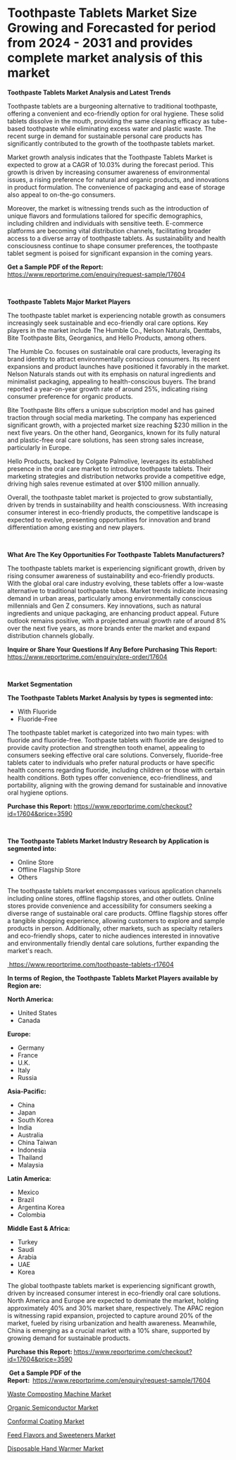 <p><h1>Toothpaste Tablets Market Size Growing and Forecasted for period from 2024 - 2031 and provides complete market analysis of this market</h1></p><p><strong>Toothpaste Tablets Market Analysis and Latest Trends</strong></p>
<p><p>Toothpaste tablets are a burgeoning alternative to traditional toothpaste, offering a convenient and eco-friendly option for oral hygiene. These solid tablets dissolve in the mouth, providing the same cleaning efficacy as tube-based toothpaste while eliminating excess water and plastic waste. The recent surge in demand for sustainable personal care products has significantly contributed to the growth of the toothpaste tablets market.</p><p>Market growth analysis indicates that the Toothpaste Tablets Market is expected to grow at a CAGR of 10.03% during the forecast period. This growth is driven by increasing consumer awareness of environmental issues, a rising preference for natural and organic products, and innovations in product formulation. The convenience of packaging and ease of storage also appeal to on-the-go consumers.</p><p>Moreover, the market is witnessing trends such as the introduction of unique flavors and formulations tailored for specific demographics, including children and individuals with sensitive teeth. E-commerce platforms are becoming vital distribution channels, facilitating broader access to a diverse array of toothpaste tablets. As sustainability and health consciousness continue to shape consumer preferences, the toothpaste tablet segment is poised for significant expansion in the coming years.</p></p>
<p><strong>Get a Sample PDF of the Report:&nbsp;</strong> <a href="https://www.reportprime.com/enquiry/request-sample/17604?utm_campaign=1144&utm_medium=2&utm_source=Github&utm_content=ia&utm_term=19112024&utm_id=toothpaste-tablets">https://www.reportprime.com/enquiry/request-sample/17604</a></p>
<p>&nbsp;</p>
<p><strong>Toothpaste Tablets Major Market Players</strong></p>
<p><p>The toothpaste tablet market is experiencing notable growth as consumers increasingly seek sustainable and eco-friendly oral care options. Key players in the market include The Humble Co., Nelson Naturals, Denttabs, Bite Toothpaste Bits, Georganics, and Hello Products, among others.</p><p>The Humble Co. focuses on sustainable oral care products, leveraging its brand identity to attract environmentally conscious consumers. Its recent expansions and product launches have positioned it favorably in the market. Nelson Naturals stands out with its emphasis on natural ingredients and minimalist packaging, appealing to health-conscious buyers. The brand reported a year-on-year growth rate of around 25%, indicating rising consumer preference for organic products.</p><p>Bite Toothpaste Bits offers a unique subscription model and has gained traction through social media marketing. The company has experienced significant growth, with a projected market size reaching $230 million in the next five years. On the other hand, Georganics, known for its fully natural and plastic-free oral care solutions, has seen strong sales increase, particularly in Europe.</p><p>Hello Products, backed by Colgate Palmolive, leverages its established presence in the oral care market to introduce toothpaste tablets. Their marketing strategies and distribution networks provide a competitive edge, driving high sales revenue estimated at over $100 million annually.</p><p>Overall, the toothpaste tablet market is projected to grow substantially, driven by trends in sustainability and health consciousness. With increasing consumer interest in eco-friendly products, the competitive landscape is expected to evolve, presenting opportunities for innovation and brand differentiation among existing and new players.</p></p>
<p>&nbsp;</p>
<p><strong>What Are The Key Opportunities For Toothpaste Tablets Manufacturers?</strong></p>
<p><p>The toothpaste tablets market is experiencing significant growth, driven by rising consumer awareness of sustainability and eco-friendly products. With the global oral care industry evolving, these tablets offer a low-waste alternative to traditional toothpaste tubes. Market trends indicate increasing demand in urban areas, particularly among environmentally conscious millennials and Gen Z consumers. Key innovations, such as natural ingredients and unique packaging, are enhancing product appeal. Future outlook remains positive, with a projected annual growth rate of around 8% over the next five years, as more brands enter the market and expand distribution channels globally.</p></p>
<p><strong>Inquire or Share Your Questions If Any Before Purchasing This Report:</strong> <a href="https://www.reportprime.com/enquiry/pre-order/17604?utm_campaign=1144&utm_medium=2&utm_source=Github&utm_content=ia&utm_term=19112024&utm_id=toothpaste-tablets">https://www.reportprime.com/enquiry/pre-order/17604</a></p>
<p>&nbsp;</p>
<p><strong>Market Segmentation</strong></p>
<p><strong>The Toothpaste Tablets Market Analysis by types is segmented into:</strong></p>
<p><ul><li>With Fluoride</li><li>Fluoride-Free</li></ul></p>
<p><p>The toothpaste tablet market is categorized into two main types: with fluoride and fluoride-free. Toothpaste tablets with fluoride are designed to provide cavity protection and strengthen tooth enamel, appealing to consumers seeking effective oral care solutions. Conversely, fluoride-free tablets cater to individuals who prefer natural products or have specific health concerns regarding fluoride, including children or those with certain health conditions. Both types offer convenience, eco-friendliness, and portability, aligning with the growing demand for sustainable and innovative oral hygiene options.</p></p>
<p><strong>Purchase this Report:&nbsp;</strong><a href="https://www.reportprime.com/checkout?id=17604&price=3590&utm_campaign=1144&utm_medium=2&utm_source=Github&utm_content=ia&utm_term=19112024&utm_id=toothpaste-tablets">https://www.reportprime.com/checkout?id=17604&price=3590</a></p>
<p>&nbsp;</p>
<p><strong>The Toothpaste Tablets Market Industry Research by Application is segmented into:</strong></p>
<p><ul><li>Online Store</li><li>Offline Flagship Store</li><li>Others</li></ul></p>
<p><p>The toothpaste tablets market encompasses various application channels including online stores, offline flagship stores, and other outlets. Online stores provide convenience and accessibility for consumers seeking a diverse range of sustainable oral care products. Offline flagship stores offer a tangible shopping experience, allowing customers to explore and sample products in person. Additionally, other markets, such as specialty retailers and eco-friendly shops, cater to niche audiences interested in innovative and environmentally friendly dental care solutions, further expanding the market's reach.</p></p>
<p><a href="https://www.reportprime.com/toothpaste-tablets-r17604?utm_campaign=1144&utm_medium=2&utm_source=Github&utm_content=ia&utm_term=19112024&utm_id=toothpaste-tablets">&nbsp;https://www.reportprime.com/toothpaste-tablets-r17604</a></p>
<p><strong>In terms of Region, the Toothpaste Tablets Market Players available by Region are:</strong></p>
<p>
    <p> <strong> North America: </strong>
        <ul>
            <li>United States</li>
            <li>Canada</li>
        </ul>
        </p> 
    <p> <strong> Europe: </strong>
        <ul>
            <li>Germany</li>
            <li>France</li>
            <li>U.K.</li>
            <li>Italy</li>
            <li>Russia</li>
        </ul>
        </p> 
    <p> <strong> Asia-Pacific: </strong>
        <ul>
            <li>China</li>
            <li>Japan</li>
            <li>South Korea</li>
            <li>India</li>
            <li>Australia</li>
            <li>China Taiwan</li>
            <li>Indonesia</li>
            <li>Thailand</li>
            <li>Malaysia</li>
        </ul>
        </p> 
    <p> <strong> Latin America: </strong>
        <ul>
            <li>Mexico</li>
            <li>Brazil</li>
            <li>Argentina Korea</li>
            <li>Colombia</li>
        </ul>
        </p> 
    <p> <strong> Middle East & Africa: </strong>
        <ul>
            <li>Turkey</li>
            <li>Saudi</li>
            <li>Arabia</li>
            <li>UAE</li>
            <li>Korea</li>
        </ul>
    </p>
    </p>
<p><p>The global toothpaste tablets market is experiencing significant growth, driven by increased consumer interest in eco-friendly oral care solutions. North America and Europe are expected to dominate the market, holding approximately 40% and 30% market share, respectively. The APAC region is witnessing rapid expansion, projected to capture around 20% of the market, fueled by rising urbanization and health awareness. Meanwhile, China is emerging as a crucial market with a 10% share, supported by growing demand for sustainable products.</p></p>
<p><strong>Purchase this Report: </strong><a href="https://www.reportprime.com/checkout?id=17604&price=3590&utm_campaign=1144&utm_medium=2&utm_source=Github&utm_content=ia&utm_term=19112024&utm_id=toothpaste-tablets">https://www.reportprime.com/checkout?id=17604&price=3590</a></p>
<p>&nbsp;<strong>Get a Sample PDF of the Report:&nbsp;&nbsp;</strong><a href="https://www.reportprime.com/enquiry/request-sample/17604?utm_campaign=1144&utm_medium=2&utm_source=Github&utm_content=ia&utm_term=19112024&utm_id=toothpaste-tablets">https://www.reportprime.com/enquiry/request-sample/17604</a></p>
<p><strong></strong></p>
<p><p><a href="https://issuu.com/reportprime-2/docs/waste-composting-machine-market-siz_79c4c0dbf8cd6b?utm_campaign=1144&utm_medium=2&utm_source=Github&utm_content=ia&utm_term=19112024&utm_id=toothpaste-tablets">Waste Composting Machine Market</a></p><p><a href="https://www.linkedin.com/pulse/organic-semiconductor-market-outlook-share-analysis-growth-ldpuc?utm_campaign=1144&utm_medium=2&utm_source=Github&utm_content=ia&utm_term=19112024&utm_id=toothpaste-tablets">Organic Semiconductor Market</a></p><p><a href="https://www.linkedin.com/pulse/global-conformal-coating-nexus-sector-confluences-regional-6hqic?utm_campaign=1144&utm_medium=2&utm_source=Github&utm_content=ia&utm_term=19112024&utm_id=toothpaste-tablets">Conformal Coating Market</a></p><p><a href="https://www.linkedin.com/pulse/feed-flavors-sweeteners-market-growth-outlook-from-2024-2031-jpbuc?utm_campaign=1144&utm_medium=2&utm_source=Github&utm_content=ia&utm_term=19112024&utm_id=toothpaste-tablets">Feed Flavors and Sweeteners Market</a></p><p><a href="https://issuu.com/reportprime-2/docs/disposable-hand-warmer-market-size-_eb599235ccc7c5?utm_campaign=1144&utm_medium=2&utm_source=Github&utm_content=ia&utm_term=19112024&utm_id=toothpaste-tablets">Disposable Hand Warmer Market</a></p></p>